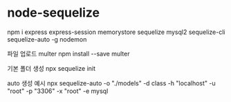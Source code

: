 # node-sequelize

npm i express express-session memorystore sequelize mysql2 sequelize-cli sequelize-auto
-g nodemon

파일 업로드
multer
npm install --save multer


기본 폴더 생성
npx sequelize init

auto 생성 예시
npx sequelize-auto -o "./models" -d class -h "localhost" -u "root" -p "3306" -x "root" -e mysql

